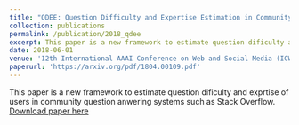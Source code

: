 ```yaml
---
title: "QDEE: Question Difficulty and Expertise Estimation in Community Question Answering Sites"
collection: publications
permalink: /publication/2018_qdee
excerpt: This paper is a new framework to estimate question dificulty and exprtise of users in community question anwering systems such as Stack Overflow. The outcome can be used for effective question routing and increasing collaborations in such environments. 
date: 2018-06-01
venue: '12th International AAAI Conference on Web and Social Media (ICWSM 2018). (Stanford, CA)'
paperurl: 'https://arxiv.org/pdf/1804.00109.pdf'
---
```

This paper is a new framework to estimate question dificulty and exprtise of users in community question anwering systems such as Stack Overflow.
[Download paper here](https://arxiv.org/pdf/1804.00109.pdf)
